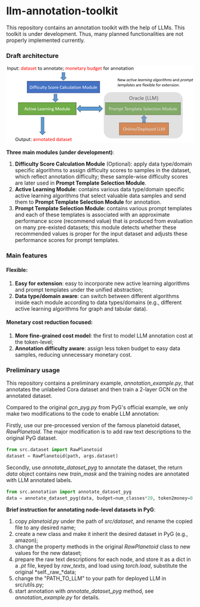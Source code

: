 # llm-annotation-toolkit

This repository contains an annotation toolkit with the help of LLMs. This toolkit is under development. Thus, many planned functionalities are not properly implemented currently.



### Draft architecture

<img src="https://github.com/shengzeang/llm-annotation-toolkit/blob/main/draft_architecture.png" style="zoom:50%;" />

**Three main modules (under development)**:

1. **Difficulty Score Calculation Module** (Optional): apply data type/domain specific algorithms to assign difficulty scores to samples in the dataset, which reflect annotation difficulty; these sample-wise difficulty scores are later used in **Prompt Template Selection Module**.
2. **Active Learning Module**: contains various data type/domain specific active learning algorithms that select valuable data samples and send them to **Prompt Template Selection Module** for annotation.
3. **Prompt Template Selection Module**: contains various prompt templates and each of these templates is associated with an approximate performance score (recommend value) that is produced from evaluation on many pre-existed datasets; this module detects whether these recommended values is proper for the input dataset and adjusts these performance scores for prompt templates.



### Main features

#### Flexible:

1. **Easy for extension**: easy to incorporate new active learning algorithms and prompt templates under the unified abstraction;
2. **Data type/domain aware**: can switch between different algorithms inside each module according to data types/domains (e.g., different active learning algorithms for graph and tabular data).

#### Monetary cost reduction focused:

1. **More fine-grained cost model**: the first to model LLM annotation cost at the token-level;
2. **Annotation difficulty aware**: assign less token budget to easy data samples, reducing unnecessary monetary cost.



### Preliminary usage

This repository contains a preliminary example, *annotation_example.py*, that annotates the unlabeled Cora dataset and then train a 2-layer GCN on the annotated dataset. 

Compared to the original *gcn_pyg.py* from PyG's official example, we only make two modifications to the code to enable LLM annotation:

Firstly, use our pre-processed version of the famous planetoid dataset, *RawPlanetoid*. The major modification is to add raw text descriptions to the original PyG dataset.

```python
from src.dataset import RawPlanetoid
dataset = RawPlanetoid(path, args.dataset)
```

Secondly, use *annotate_dataset_pyg* to annotate the dataset, the return *data* object contains new *train_mask* and the training nodes are annotated with LLM annotated labels.

```python
from src.annotation import annotate_dataset_pyg
data = annotate_dataset_pyg(data, budget=num_classes*20, token2money=0.001, active_learning='RANDOM')
```



**Brief instruction for annotating node-level datasets in PyG**:

1. copy *planetoid.py* under the path of *src/dataset*, and rename the copied file to any desired name;
2. create a new class and make it inherit the desired dataset in PyG (e.g., amazon);
3. change the property methods in the original *RawPlanetoid* class to new values for the new dataset;
4. prepare the raw text descriptions for each node, and store it as a dict in a *.pt* file, keyed by *raw_texts*, and load using *torch.load*, substitute the original *self.\_raw\_*data;
5. change the "PATH_TO_LLM" to your path for deployed LLM in src/utils.py;
6. start annotation with *annotate_dataset_pyg* method, see *annotation_example.py* for  details.
